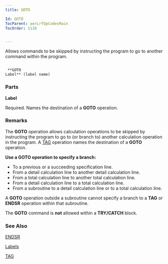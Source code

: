 ```yaml
---
title: GOTO

Id: GOTO
TocParent: aerLrfOpCodesMain
TocOrder: 1110


---
```


Allows commands to be skipped by instructing the program to go to another command within the program. 

```

 **GOTO
Label** (label name)
```

### Parts

**Label** 

Required. Names the destination of a **GOTO** operation.


### Remarks
The **GOTO** operation allows calculation operations to be skipped by instructing the program to go to (or branch to) another calculation operation in the program. A [TAG](TAG.html) operation names the destination of a **GOTO** operation. 

**Use a GOTO operation to specify a branch:** 

- To a previous or a succeeding specification line.
- From a detail calculation line to another detail calculation line.
- From a total calculation line to another total calculation line.
- From a detail calculation line to a total calculation line.
- From a subroutine to a detail calculation line or to a total calculation line.

A **GOTO** operation outside a subroutine cannot specify a branch to a **TAG** or **ENDSR** operation within that subroutine. 

The **GOTO** command is **not** allowed within a **TRY/CATCH** block. 

### See Also
[ENDSR](ENDSR.html)

[Labels](Labels.html)

[TAG](TAG.html) 
